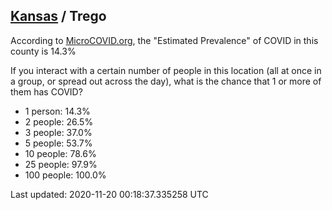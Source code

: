 
## [Kansas](/united-states/kansas) / Trego

According to [MicroCOVID.org](http://microcovid.org),
the "Estimated Prevalence" of COVID in this county is 14.3%

If you interact with a certain number of people in this location
(all at once in a group, or spread out across the day), what is the chance that
1 or more of them has COVID?

- 1 person: 14.3%
- 2 people: 26.5%
- 3 people: 37.0%
- 5 people: 53.7%
- 10 people: 78.6%
- 25 people: 97.9%
- 100 people: 100.0%

Last updated: 2020-11-20 00:18:37.335258 UTC
